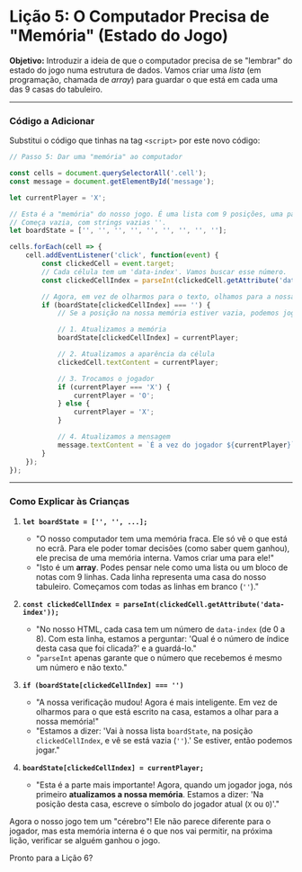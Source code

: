 # Lição 5: O Computador Precisa de "Memória" (Estado do Jogo)

**Objetivo:** Introduzir a ideia de que o computador precisa de se "lembrar" do estado do jogo numa estrutura de dados. Vamos criar uma *lista* (em programação, chamada de *array*) para guardar o que está em cada uma das 9 casas do tabuleiro.

---

### Código a Adicionar

Substitui o código que tinhas na tag `<script>` por este novo código:

```javascript
// Passo 5: Dar uma "memória" ao computador

const cells = document.querySelectorAll('.cell');
const message = document.getElementById('message');

let currentPlayer = 'X';

// Esta é a "memória" do nosso jogo. É uma lista com 9 posições, uma para cada casa.
// Começa vazia, com strings vazias ''.
let boardState = ['', '', '', '', '', '', '', '', ''];

cells.forEach(cell => {
    cell.addEventListener('click', function(event) {
        const clickedCell = event.target;
        // Cada célula tem um 'data-index'. Vamos buscar esse número.
        const clickedCellIndex = parseInt(clickedCell.getAttribute('data-index'));

        // Agora, em vez de olharmos para o texto, olhamos para a nossa "memória".
        if (boardState[clickedCellIndex] === '') {
            // Se a posição na nossa memória estiver vazia, podemos jogar.

            // 1. Atualizamos a memória
            boardState[clickedCellIndex] = currentPlayer;

            // 2. Atualizamos a aparência da célula
            clickedCell.textContent = currentPlayer;

            // 3. Trocamos o jogador
            if (currentPlayer === 'X') {
                currentPlayer = 'O';
            } else {
                currentPlayer = 'X';
            }

            // 4. Atualizamos a mensagem
            message.textContent = `É a vez do jogador ${currentPlayer}`;
        }
    });
});
```

---

### Como Explicar às Crianças

1.  **`let boardState = ['', '', ...];`**
    *   "O nosso computador tem uma memória fraca. Ele só vê o que está no ecrã. Para ele poder tomar decisões (como saber quem ganhou), ele precisa de uma memória interna. Vamos criar uma para ele!"
    *   "Isto é um **array**. Podes pensar nele como uma lista ou um bloco de notas com 9 linhas. Cada linha representa uma casa do nosso tabuleiro. Começamos com todas as linhas em branco (`''`)."

2.  **`const clickedCellIndex = parseInt(clickedCell.getAttribute('data-index'));`**
    *   "No nosso HTML, cada casa tem um número de `data-index` (de 0 a 8). Com esta linha, estamos a perguntar: 'Qual é o número de índice desta casa que foi clicada?' e a guardá-lo."
    *   "`parseInt` apenas garante que o número que recebemos é mesmo um número e não texto."

3.  **`if (boardState[clickedCellIndex] === '')`**
    *   "A nossa verificação mudou! Agora é mais inteligente. Em vez de olharmos para o que está escrito na casa, estamos a olhar para a nossa memória!"
    *   "Estamos a dizer: 'Vai à nossa lista `boardState`, na posição `clickedCellIndex`, e vê se está vazia (`''`).' Se estiver, então podemos jogar."

4.  **`boardState[clickedCellIndex] = currentPlayer;`**
    *   "Esta é a parte mais importante! Agora, quando um jogador joga, nós primeiro **atualizamos a nossa memória**. Estamos a dizer: 'Na posição desta casa, escreve o símbolo do jogador atual (`X` ou `O`)'."

Agora o nosso jogo tem um "cérebro"! Ele não parece diferente para o jogador, mas esta memória interna é o que nos vai permitir, na próxima lição, verificar se alguém ganhou o jogo.

Pronto para a Lição 6?